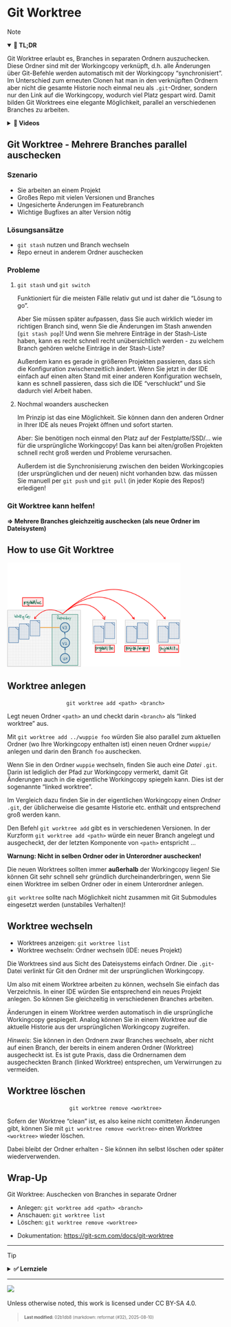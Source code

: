 # Git Worktree

> [!NOTE]
>
> <details open>
>
> <summary><strong>🎯 TL;DR</strong></summary>
>
> Git Worktree erlaubt es, Branches in separaten Ordnern auszuchecken.
> Diese Ordner sind mit der Workingcopy verknüpft, d.h. alle Änderungen
> über Git-Befehle werden automatisch mit der Workingcopy
> “synchronisiert”. Im Unterschied zum erneuten Clonen hat man in den
> verknüpften Ordnern aber nicht die gesamte Historie noch einmal neu
> als `.git`-Ordner, sondern nur den Link auf die Workingcopy, wodurch
> viel Platz gespart wird. Damit bilden Git Worktrees eine elegante
> Möglichkeit, parallel an verschiedenen Branches zu arbeiten.
>
> </details>
>
> <details>
>
> <summary><strong>🎦 Videos</strong></summary>
>
> - [VL Git Worktree](https://youtu.be/nDkg6WvA0bk)
> - [Demo Git Worktree](https://youtu.be/RtXrv0oK3-w)
>
> </details>

## Git Worktree - Mehrere Branches parallel auschecken

### Szenario

- Sie arbeiten an einem Projekt
- Großes Repo mit vielen Versionen und Branches
- Ungesicherte Änderungen im Featurebranch
- Wichtige Bugfixes an alter Version nötig

### Lösungsansätze

- `git stash` nutzen und Branch wechseln
- Repo erneut in anderem Ordner auschecken

### Probleme

1.  `git stash` und `git switch`

    Funktioniert für die meisten Fälle relativ gut und ist daher die
    “Lösung to go”.

    Aber Sie müssen später aufpassen, dass Sie auch wirklich wieder im
    richtigen Branch sind, wenn Sie die Änderungen im Stash anwenden
    (`git stash pop`)! Und wenn Sie mehrere Einträge in der Stash-Liste
    haben, kann es recht schnell recht unübersichtlich werden - zu
    welchem Branch gehören welche Einträge in der Stash-Liste?

    Außerdem kann es gerade in größeren Projekten passieren, dass sich
    die Konfiguration zwischenzeitlich ändert. Wenn Sie jetzt in der IDE
    einfach auf einen alten Stand mit einer anderen Konfiguration
    wechseln, kann es schnell passieren, dass sich die IDE “verschluckt”
    und Sie dadurch viel Arbeit haben.

2.  Nochmal woanders auschecken

    Im Prinzip ist das eine Möglichkeit. Sie können dann den anderen
    Ordner in Ihrer IDE als neues Projekt öffnen und sofort starten.

    Aber: Sie benötigen noch einmal den Platz auf der Festplatte/SSD/…
    wie für die ursprüngliche Workingcopy! Das kann bei alten/großen
    Projekten schnell recht groß werden und Probleme verursachen.

    Außerdem ist die Synchronisierung zwischen den beiden Workingcopies
    (der ursprünglichen und der neuen) nicht vorhanden bzw. das müssen
    Sie manuell per `git push` und `git pull` (in jeder Kopie des
    Repos!) erledigen!

### Git Worktree kann helfen!

**=\> Mehrere Branches gleichzeitig auschecken (als neue Ordner im
Dateisystem)**

## How to use Git Worktree

<img src="images/linkedworktrees.png" width="80%">

## Worktree anlegen

<div align="center">

`git worktree add <path> <branch>`

</div>

Legt neuen Ordner `<path>` an und checkt darin `<branch>` als “linked
worktree” aus.

Mit `git worktree add ../wuppie foo` würden Sie also parallel zum
aktuellen Ordner (wo Ihre Workingcopy enthalten ist) einen neuen Ordner
`wuppie/` anlegen und darin den Branch `foo` auschecken.

Wenn Sie in den Ordner `wuppie` wechseln, finden Sie auch eine *Datei*
`.git`. Darin ist lediglich der Pfad zur Workingcopy vermerkt, damit Git
Änderungen auch in die eigentliche Workingcopy spiegeln kann. Dies ist
der sogenannte “linked worktree”.

Im Vergleich dazu finden Sie in der eigentlichen Workingcopy einen
*Ordner* `.git`, der üblicherweise die gesamte Historie etc. enthält und
entsprechend groß werden kann.

Den Befehl `git worktree add` gibt es in verschiedenen Versionen. In der
Kurzform `git worktree add <path>` würde ein neuer Branch angelegt und
ausgecheckt, der der letzten Komponente von `<path>` entspricht …

**Warnung: Nicht in selben Ordner oder in Unterordner auschecken!**

Die neuen Worktrees sollten immer **außerhalb** der Workingcopy liegen!
Sie können Git sehr schnell sehr gründlich durcheinanderbringen, wenn
Sie einen Worktree im selben Ordner oder in einem Unterordner anlegen.

`git worktree` sollte nach Möglichkeit nicht zusammen mit Git Submodules
eingesetzt werden (unstabiles Verhalten)!

## Worktree wechseln

- Worktrees anzeigen: `git worktree list`
- Worktree wechseln: Ordner wechseln (IDE: neues Projekt)

Die Worktrees sind aus Sicht des Dateisystems einfach Ordner. Die
`.git`-Datei verlinkt für Git den Ordner mit der ursprünglichen
Workingcopy.

Um also mit einem Worktree arbeiten zu können, wechseln Sie einfach das
Verzeichnis. In einer IDE würden Sie entsprechend ein neues Projekt
anlegen. So können Sie gleichzeitig in verschiedenen Branches arbeiten.

Änderungen in einem Worktree werden automatisch in die ursprüngliche
Workingcopy gespiegelt. Analog können Sie in einem Worktree auf die
aktuelle Historie aus der ursprünglichen Workingcopy zugreifen.

*Hinweis*: Sie können in den Ordnern zwar Branches wechseln, aber nicht
auf einen Branch, der bereits in einem anderen Ordner (Worktree)
ausgecheckt ist. Es ist gute Praxis, dass die Ordnernamen dem
ausgecheckten Branch (linked Worktree) entsprechen, um Verwirrungen zu
vermeiden.

## Worktree löschen

<div align="center">

`git worktree remove <worktree>`

</div>

Sofern der Worktree “clean” ist, es also keine nicht comitteten
Änderungen gibt, können Sie mit `git worktree remove <worktree>` einen
Worktree `<worktree>` wieder löschen.

Dabei bleibt der Ordner erhalten - Sie können ihn selbst löschen oder
später wiederverwenden.

## Wrap-Up

Git Worktree: Auschecken von Branches in separate Ordner

- Anlegen: `git worktree add <path> <branch>`
- Anschauen: `git worktree list`
- Löschen: `git worktree remove <worktree>`

<!-- -->

- Dokumentation: https://git-scm.com/docs/git-worktree

------------------------------------------------------------------------

> [!TIP]
>
> <details>
>
> <summary><strong>✅ Lernziele</strong></summary>
>
> - k2: Vorteile von Git Worktree
> - k2: Prinzipielle Arbeitsweise von Git Worktree
> - k3: Anlegen von Worktrees
> - k3: Anzeigen von Worktrees
> - k3: Löschen von Worktrees
>
> </details>

------------------------------------------------------------------------

<img src="https://licensebuttons.net/l/by-sa/4.0/88x31.png" width="10%">

Unless otherwise noted, this work is licensed under CC BY-SA 4.0.

<blockquote><p><sup><sub><strong>Last modified:</strong> 02b1db8 (markdown: reformat (#32), 2025-08-10)<br></sub></sup></p></blockquote>
